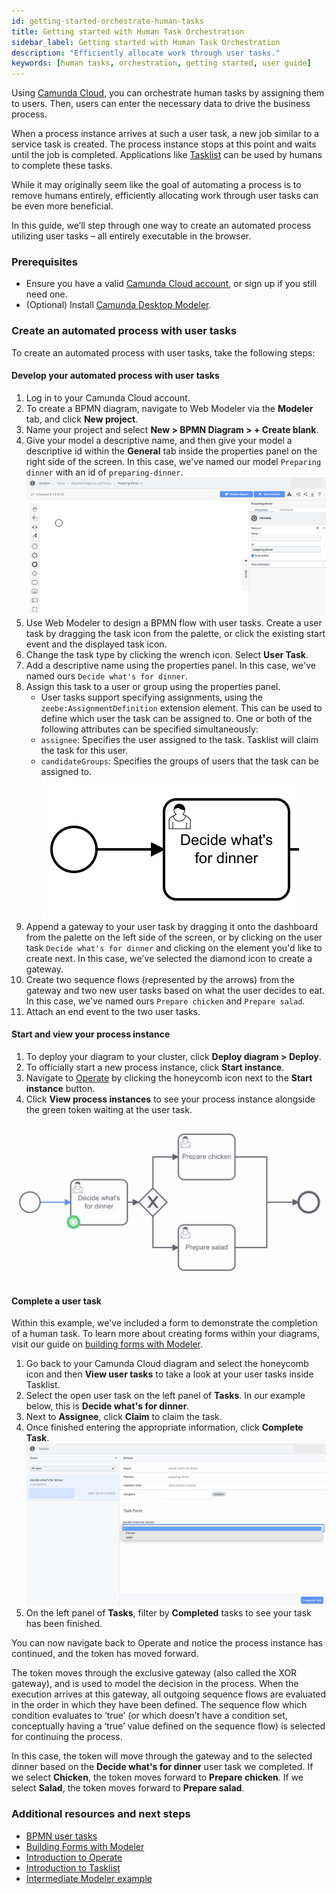 ```yaml
---
id: getting-started-orchestrate-human-tasks
title: Getting started with Human Task Orchestration
sidebar_label: Getting started with Human Task Orchestration
description: "Efficiently allocate work through user tasks."
keywords: [human tasks, orchestration, getting started, user guide]
---
```


Using [Camunda Cloud](./getting-started/create-camunda-cloud-account.md), you can orchestrate human tasks by assigning them to users. Then, users can enter the necessary data to drive the business process.

When a process instance arrives at such a user task, a new job similar to a service task is created. The process instance stops at this point and waits until the job is completed. Applications like [Tasklist](../components/tasklist/introduction.md) can be used by humans to complete these tasks.

While it may originally seem like the goal of automating a process is to remove humans entirely, efficiently allocating work through user tasks can be even more beneficial.

In this guide, we’ll step through one way to create an automated process utilizing user tasks – all entirely executable in the browser.

### Prerequisites

- Ensure you have a valid [Camunda Cloud account](./getting-started/create-camunda-cloud-account.md), or sign up if you still need one.
- (Optional) Install [Camunda Desktop Modeler](../components/modeler/desktop-modeler/install-the-modeler.md).

### Create an automated process with user tasks

To create an automated process with user tasks, take the following steps:

#### Develop your automated process with user tasks

1. Log in to your Camunda Cloud account.
2. To create a BPMN diagram, navigate to Web Modeler via the **Modeler** tab, and click **New project**.
3. Name your project and select **New > BPMN Diagram > + Create blank**.
4. Give your model a descriptive name, and then give your model a descriptive id within the **General** tab inside the properties panel on the right side of the screen. In this case, we've named our model `Preparing dinner` with an id of `preparing-dinner`.
![modeler example](./img/modeler-example.png)
5. Use Web Modeler to design a BPMN flow with user tasks. Create a user task by dragging the task icon from the palette, or click the existing start event and the displayed task icon.
6. Change the task type by clicking the wrench icon. Select **User Task**.
7. Add a descriptive name using the properties panel. In this case, we've named ours `Decide what's for dinner`.
8. Assign this task to a user or group using the properties panel.
   - User tasks support specifying assignments, using the `zeebe:AssignmentDefinition` extension element. This can be used to define which user the task can be assigned to. One or both of the following attributes can be specified simultaneously:
   - `assignee`: Specifies the user assigned to the task. Tasklist will claim the task for this user.
   - `candidateGroups`: Specifies the groups of users that the task can be assigned to.
![user task example](./img/user-task-example.png)
9. Append a gateway to your user task by dragging it onto the dashboard from the palette on the left side of the screen, or by clicking on the user task `Decide what's for dinner` and clicking on the element you'd like to create next. In this case, we've selected the diamond icon to create a gateway.
10. Create two sequence flows (represented by the arrows) from the gateway and two new user tasks based on what the user decides to eat. In this case, we've named ours `Prepare chicken` and `Prepare salad`.
11. Attach an end event to the two user tasks.

<div bpmn="./img/prepare-dinner.bpmn" />

#### Start and view your process instance

1. To deploy your diagram to your cluster, click **Deploy diagram > Deploy**.
2. To officially start a new process instance, click **Start instance**.
3. Navigate to [Operate](../components/operate/index.md) by clicking the honeycomb icon next to the **Start instance** button.
4. Click **View process instances** to see your process instance alongside the green token waiting at the user task.

![token moving through process](./img/user-task-token-1.png)

#### Complete a user task

Within this example, we've included a form to demonstrate the completion of a human task. To learn more about creating forms within your diagrams, visit our guide on [building forms with Modeler](./utilizing-forms.md).

1. Go back to your Camunda Cloud diagram and select the honeycomb icon and then **View user tasks** to take a look at your user tasks inside Tasklist.
2. Select the open user task on the left panel of **Tasks**. In our example below, this is **Decide what's for dinner**.
3. Next to **Assignee**, click **Claim** to claim the task.
4. Once finished entering the appropriate information, click **Complete Task**.
![complete a human task in Tasklist](./img/user-task-tasklist.png)
5. On the left panel of **Tasks**, filter by **Completed** tasks to see your task has been finished.

You can now navigate back to Operate and notice the process instance has continued, and the token has moved forward.

The token moves through the exclusive gateway (also called the XOR gateway), and is used to model the decision in the process. When the execution arrives at this gateway, all outgoing sequence flows are evaluated in the order in which they have been defined. The sequence flow which condition evaluates to ‘true’ (or which doesn’t have a condition set, conceptually having a ‘true’ value defined on the sequence flow) is selected for continuing the process.

In this case, the token will move through the gateway and to the selected dinner based on the **Decide what's for dinner** user task we completed. If we select **Chicken**, the token moves forward to **Prepare chicken**. If we select **Salad**, the token moves forward to **Prepare salad**.

### Additional resources and next steps

- [BPMN user tasks](../components/modeler/bpmn/user-tasks/user-tasks.md)
- [Building Forms with Modeler](./utilizing-forms.md)
- [Introduction to Operate](../components/operate/index.md)
- [Introduction to Tasklist](../components/tasklist/introduction.md)
- [Intermediate Modeler example](https://github.com/NPDeehan/Whos50GameCamundaCloud)
